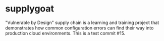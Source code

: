 # supplygoat
"Vulnerable by Design" supply chain is a learning and training project that demonstrates how common configuration errors can find their way into production cloud environments. 
This is a test commit #15.
